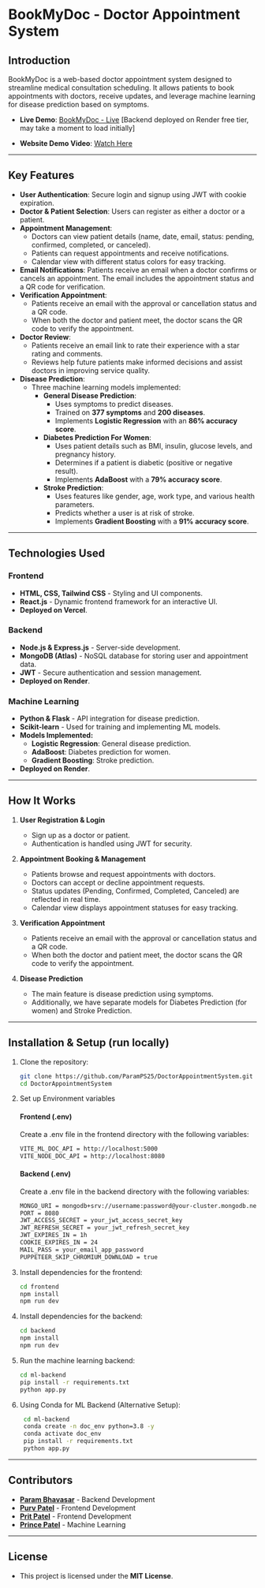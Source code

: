 # BookMyDoc - Doctor Appointment System

## Introduction

BookMyDoc is a web-based doctor appointment system designed to streamline medical consultation scheduling. It allows patients to book appointments with doctors, receive updates, and leverage machine learning for disease prediction based on symptoms.

- **Live Demo**: [BookMyDoc - Live](https://bookmydoc-five.vercel.app/) [Backend deployed on Render free tier, may take a moment to load initially]

- **Website Demo Video**: 
[Watch Here](https://github.com/ParamPS25/DoctorAppointmentSystem/blob/main/BookMyDoc_video_final.mp4)

---

## Key Features

- **User Authentication**: Secure login and signup using JWT with cookie expiration.
- **Doctor & Patient Selection**: Users can register as either a doctor or a patient.
- **Appointment Management**:
  - Doctors can view patient details (name, date, email, status: pending, confirmed, completed, or canceled).
  - Patients can request appointments and receive notifications.
  - Calendar view with different status colors for easy tracking.
- **Email Notifications**: Patients receive an email when a doctor confirms or cancels an appointment. The email includes the appointment status and a QR code for verification.
- **Verification Appointment**:
   - Patients receive an email with the approval or cancellation status and a QR code.
   - When both the doctor and patient meet, the doctor scans the QR code to verify the appointment.
- **Doctor Review**:
   - Patients receive an email link to rate their experience with a star rating and comments.
   - Reviews help future patients make informed decisions and assist doctors in improving service quality.
- **Disease Prediction**:
  - Three machine learning models implemented:
    - **General Disease Prediction**:
      - Uses symptoms to predict diseases.
      - Trained on **377 symptoms** and **200 diseases**.
      - Implements **Logistic Regression** with an **86% accuracy score**.
    - **Diabetes Prediction For Women**:
      - Uses patient details such as BMI, insulin, glucose levels, and pregnancy history.
      - Determines if a patient is diabetic (positive or negative result).
      - Implements **AdaBoost** with a **79% accuracy score**.
    - **Stroke Prediction**:
      - Uses features like gender, age, work type, and various health parameters.
      - Predicts whether a user is at risk of stroke.
      - Implements **Gradient Boosting** with a **91% accuracy score**.

---

## Technologies Used

### Frontend

- **HTML, CSS, Tailwind CSS** - Styling and UI components.
- **React.js** - Dynamic frontend framework for an interactive UI.
- **Deployed on Vercel**.

### Backend

- **Node.js & Express.js** - Server-side development.
- **MongoDB (Atlas)** - NoSQL database for storing user and appointment data.
- **JWT** - Secure authentication and session management.
- **Deployed on Render**.

### Machine Learning

- **Python & Flask** - API integration for disease prediction.
- **Scikit-learn** - Used for training and implementing ML models.
- **Models Implemented:**
  - **Logistic Regression**: General disease prediction.
  - **AdaBoost**: Diabetes prediction for women.
  - **Gradient Boosting**: Stroke prediction.
- **Deployed on Render**.

---

## How It Works

1. **User Registration & Login**
   - Sign up as a doctor or patient.
   - Authentication is handled using JWT for security.

2. **Appointment Booking & Management**
   - Patients browse and request appointments with doctors.
   - Doctors can accept or decline appointment requests.
   - Status updates (Pending, Confirmed, Completed, Canceled) are reflected in real time.
   - Calendar view displays appointment statuses for easy tracking.

3. **Verification Appointment**
   - Patients receive an email with the approval or cancellation status and a QR code.
   - When both the doctor and patient meet, the doctor scans the QR code to verify the appointment.

4. **Disease Prediction**
   - The main feature is disease prediction using symptoms.
   - Additionally, we have separate models for Diabetes Prediction (for women) and Stroke Prediction.

---

## Installation & Setup (run locally)

1. Clone the repository:
   ```bash
   git clone https://github.com/ParamPS25/DoctorAppointmentSystem.git
   cd DoctorAppointmentSystem
   ```

2. Set up Environment variables <br>

   <h4>Frontend (.env)</h4> 
   Create a .env file in the frontend directory with the following variables: 
   
      ```bash
     VITE_ML_DOC_API = http://localhost:5000
     VITE_NODE_DOC_API = http://localhost:8080
     ```
   <h4> Backend (.env)</h4>
   Create a .env file in the backend directory with the following variables: 
   
      ```bash
     MONGO_URI = mongodb+srv://username:password@your-cluster.mongodb.net/your-database
     PORT = 8080
     JWT_ACCESS_SECRET = your_jwt_access_secret_key
     JWT_REFRESH_SECRET = your_jwt_refresh_secret_key
     JWT_EXPIRES_IN = 1h
     COOKIE_EXPIRES_IN = 24
     MAIL_PASS = your_email_app_password
     PUPPETEER_SKIP_CHROMIUM_DOWNLOAD = true
      ```

3. Install dependencies for the frontend:
   ```bash
   cd frontend
   npm install
   npm run dev
   ```

4. Install dependencies for the backend:
   ```bash
   cd backend
   npm install
   npm run dev
   ```

5. Run the machine learning backend:
   ```bash
   cd ml-backend
   pip install -r requirements.txt
   python app.py
   ```

6. Using Conda for ML Backend (Alternative Setup):
   ```bash
    cd ml-backend
    conda create -n doc_env python=3.8 -y
    conda activate doc_env
    pip install -r requirements.txt
    python app.py
    ```

---

## Contributors

- **[Param Bhavasar](https://github.com/ParamPS25)** - Backend Development  
- **[Purv Patel](https://github.com/purvpatel123)** - Frontend Development  
- **[Prit Patel](https://github.com/Pritlimbani269)** - Frontend Development  
- **[Prince Patel](https://github.com/prince2004patel)** - Machine Learning  


---

## License

- This project is licensed under the **MIT License**.
